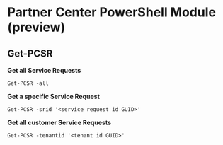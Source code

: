 # Partner Center PowerShell Module (preview) #

## Get-PCSR ##

**Get all Service Requests**

    Get-PCSR -all 

**Get a specific Service Request**

    Get-PCSR -srid '<service request id GUID>'

**Get all customer Service Requests**

    Get-PCSR -tenantid '<tenant id GUID>'

